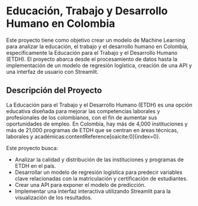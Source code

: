 # Educación, Trabajo y Desarrollo Humano en Colombia

Este proyecto tiene como objetivo crear un modelo de Machine Learning para analizar la educación, el trabajo y el desarrollo humano en Colombia, específicamente la Educación para el Trabajo y el Desarrollo Humano (ETDH). El proyecto abarca desde el procesamiento de datos hasta la implementación de un modelo de regresión logística, creación de una API y una interfaz de usuario con Streamlit.

## Descripción del Proyecto

La Educación para el Trabajo y el Desarrollo Humano (ETDH) es una opción educativa diseñada para mejorar las competencias laborales y profesionales de los colombianos, con el fin de aumentar sus oportunidades de empleo. En Colombia, hay más de 4,000 instituciones y más de 21,000 programas de ETDH que se centran en áreas técnicas, laborales y académicas&#8203;:contentReference[oaicite:0]{index=0}.

Este proyecto busca:

- Analizar la calidad y distribución de las instituciones y programas de ETDH en el país.
- Desarrollar un modelo de regresión logística para predecir variables clave relacionadas con la matriculación y certificación de estudiantes.
- Crear una API para exponer el modelo de predicción.
- Implementar una interfaz interactiva utilizando Streamlit para la visualización de los resultados.
